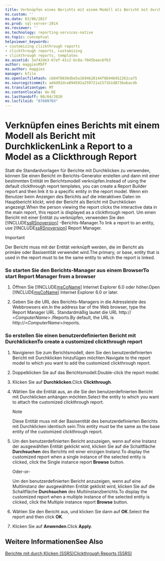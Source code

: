 ```yaml
---
title: Verknüpfen eines Berichts mit einem Modell als Bericht mit durch Klicken | Microsoft-Dokumentation
ms.custom: ''
ms.date: 03/06/2017
ms.prod: sql-server-2014
ms.reviewer: ''
ms.technology: reporting-services-native
ms.topic: conceptual
helpviewer_keywords:
- customizing clickthrough reports
- clickthrough reports, customizing
- clickthrough reports, templates
ms.assetid: 3af42de3-67ef-41c2-bc8a-7045baec6f63
author: maggiesMSFT
ms.author: maggies
manager: kfile
ms.openlocfilehash: cb84f8036dbe5a1694628144f0b948452261ca75
ms.sourcegitcommit: ad4d92dce894592a259721a1571b1d8736abacdb
ms.translationtype: MT
ms.contentlocale: de-DE
ms.lasthandoff: 08/04/2020
ms.locfileid: "87609703"
---
```

# <a name="link-a-report-to-a-model-as-a-clickthrough-report"></a><span data-ttu-id="352cd-102">Verknüpfen eines Berichts mit einem Modell als Bericht mit Durchklicken</span><span class="sxs-lookup"><span data-stu-id="352cd-102">Link a Report to a Model as a Clickthrough Report</span></span>
  <span data-ttu-id="352cd-103">Statt die Standardvorlagen für Berichte mit Durchklicken zu verwenden, können Sie einen Bericht im Berichts-Generator erstellen und dann mit einer bestimmten Entität im Berichtsmodell verknüpfen.</span><span class="sxs-lookup"><span data-stu-id="352cd-103">Instead of using the default clickthrough report templates, you can create a Report Builder report and then link it to a specific entity in the report model.</span></span> <span data-ttu-id="352cd-104">Wenn ein Benutzer beim Anzeigen des Berichts auf die interaktiven Daten im Hauptbericht klickt, wird der Bericht als Bericht mit Durchklicken angezeigt.</span><span class="sxs-lookup"><span data-stu-id="352cd-104">When the person viewing the report clicks the interactive data in the main report, this report is displayed as a clickthrough report.</span></span> <span data-ttu-id="352cd-105">Um einen Bericht mit einer Entität zu verknüpfen, verwenden Sie den [!INCLUDE[ssRSnoversion](../includes/ssrsnoversion-md.md)] -Berichts-Manager.</span><span class="sxs-lookup"><span data-stu-id="352cd-105">To link a report to an entity, use [!INCLUDE[ssRSnoversion](../includes/ssrsnoversion-md.md)] Report Manager.</span></span>  
  
> [!IMPORTANT]  
>  <span data-ttu-id="352cd-106">Der Bericht muss mit der Entität verknüpft werden, die im Bericht als primäre oder Basisentität verwendet wird.</span><span class="sxs-lookup"><span data-stu-id="352cd-106">The primary, or base, entity that is used in the report must to be the same entity to which the report is linked.</span></span>  
  
### <a name="to-start-report-manager-from-a-browser"></a><span data-ttu-id="352cd-107">So starten Sie den Berichts-Manager aus einem Browser</span><span class="sxs-lookup"><span data-stu-id="352cd-107">To start Report Manager from a browser</span></span>  
  
1.  <span data-ttu-id="352cd-108">Öffnen Sie [!INCLUDE[msCoName](../includes/msconame-md.md)] Internet Explorer 6.0 oder höher.</span><span class="sxs-lookup"><span data-stu-id="352cd-108">Open [!INCLUDE[msCoName](../includes/msconame-md.md)] Internet Explorer 6.0 or later.</span></span>  
  
2.  <span data-ttu-id="352cd-109">Geben Sie die URL des Berichts-Managers in die Adressleiste des Webbrowsers ein.</span><span class="sxs-lookup"><span data-stu-id="352cd-109">In the address bar of the Web browser, type the Report Manager URL.</span></span> <span data-ttu-id="352cd-110">Standardmäßig lautet die URL http:// \<*ComputerName*> /Reports.</span><span class="sxs-lookup"><span data-stu-id="352cd-110">By default, the URL is http://\<*ComputerName*>/reports.</span></span>  
  
### <a name="to-create-a-customized-clickthrough-report"></a><span data-ttu-id="352cd-111">So erstellen Sie einen benutzerdefinierten Bericht mit Durchklicken</span><span class="sxs-lookup"><span data-stu-id="352cd-111">To create a customized clickthrough report</span></span>  
  
1.  <span data-ttu-id="352cd-112">Navigieren Sie zum Berichtsmodell, dem Sie den benutzerdefinierten Bericht mit Durchklicken hinzufügen möchten.</span><span class="sxs-lookup"><span data-stu-id="352cd-112">Navigate to the report model to which you want to add the customized clickthrough report.</span></span>  
  
2.  <span data-ttu-id="352cd-113">Doppelklicken Sie auf das Berichtsmodell.</span><span class="sxs-lookup"><span data-stu-id="352cd-113">Double-click the report model.</span></span>  
  
3.  <span data-ttu-id="352cd-114">Klicken Sie auf **Durchklicken**.</span><span class="sxs-lookup"><span data-stu-id="352cd-114">Click **Clickthrough**.</span></span>  
  
4.  <span data-ttu-id="352cd-115">Wählen Sie die Entität aus, an die Sie den benutzerdefinierten Bericht mit Durchklicken anhängen möchten.</span><span class="sxs-lookup"><span data-stu-id="352cd-115">Select the entity to which you want to attach the customized clickthrough report.</span></span>  
  
    > [!NOTE]  
    >  <span data-ttu-id="352cd-116">Diese Entität muss mit der Basisentität des benutzerdefinierten Berichts mit Durchklicken identisch sein.</span><span class="sxs-lookup"><span data-stu-id="352cd-116">This entity must be the same as the base entity of the customized clickthrough report.</span></span>  
  
5.  <span data-ttu-id="352cd-117">Um den benutzerdefinierten Bericht anzuzeigen, wenn auf eine Instanz der ausgewählten Entität geklickt wird, klicken Sie auf die Schaltfläche **Durchsuchen** des Berichts mit einer einzigen Instanz.</span><span class="sxs-lookup"><span data-stu-id="352cd-117">To display the customized report when a single instance of the selected entity is clicked, click the Single instance report **Browse** button.</span></span>  
  
     <span data-ttu-id="352cd-118">Oder</span><span class="sxs-lookup"><span data-stu-id="352cd-118">-or-</span></span>  
  
     <span data-ttu-id="352cd-119">Um den benutzerdefinierten Bericht anzuzeigen, wenn auf eine Multiinstanz der ausgewählten Entität geklickt wird, klicken Sie auf die Schaltfläche **Durchsuchen** des Multiinstanzberichts.</span><span class="sxs-lookup"><span data-stu-id="352cd-119">To display the customized report when a multiple instance of the selected entity is clicked, click the Multiple instance report **Browse** button.</span></span>  
  
6.  <span data-ttu-id="352cd-120">Wählen Sie den Bericht aus, und klicken Sie dann auf **OK**.</span><span class="sxs-lookup"><span data-stu-id="352cd-120">Select the report and then click **OK**.</span></span>  
  
7.  <span data-ttu-id="352cd-121">Klicken Sie auf **Anwenden**.</span><span class="sxs-lookup"><span data-stu-id="352cd-121">Click **Apply**.</span></span>  
  
## <a name="see-also"></a><span data-ttu-id="352cd-122">Weitere Informationen</span><span class="sxs-lookup"><span data-stu-id="352cd-122">See Also</span></span>  
 [<span data-ttu-id="352cd-123">Berichte mit durch Klicken &#40;SSRS&#41;</span><span class="sxs-lookup"><span data-stu-id="352cd-123">Clickthrough Reports &#40;SSRS&#41;</span></span>](reports/clickthrough-reports-ssrs.md)  
  
  
